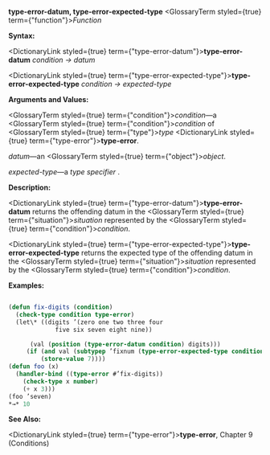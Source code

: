 **type-error-datum, type-error-expected-type** <GlossaryTerm styled={true} term={"function"}><i>Function</i></GlossaryTerm> 



**Syntax:** 



<DictionaryLink styled={true} term={"type-error-datum"}><b>type-error-datum</b></DictionaryLink> *condition → datum* 



<DictionaryLink styled={true} term={"type-error-expected-type"}><b>type-error-expected-type</b></DictionaryLink> *condition → expected-type* 



**Arguments and Values:** 



<GlossaryTerm styled={true} term={"condition"}><i>condition</i></GlossaryTerm>—a <GlossaryTerm styled={true} term={"condition"}><i>condition</i></GlossaryTerm> of <GlossaryTerm styled={true} term={"type"}><i>type</i></GlossaryTerm> <DictionaryLink styled={true} term={"type-error"}><b>type-error</b></DictionaryLink>. 



*datum*—an <GlossaryTerm styled={true} term={"object"}><i>object</i></GlossaryTerm>. 



*expected-type*—a *type specifier* . 



**Description:** 



<DictionaryLink styled={true} term={"type-error-datum"}><b>type-error-datum</b></DictionaryLink> returns the offending datum in the <GlossaryTerm styled={true} term={"situation"}><i>situation</i></GlossaryTerm> represented by the <GlossaryTerm styled={true} term={"condition"}><i>condition</i></GlossaryTerm>. 



<DictionaryLink styled={true} term={"type-error-expected-type"}><b>type-error-expected-type</b></DictionaryLink> returns the expected type of the offending datum in the <GlossaryTerm styled={true} term={"situation"}><i>situation</i></GlossaryTerm> represented by the <GlossaryTerm styled={true} term={"condition"}><i>condition</i></GlossaryTerm>. 



**Examples:**
```lisp

(defun fix-digits (condition) 
  (check-type condition type-error) 
  (let\* ((digits ’(zero one two three four 
			 five six seven eight nine))  

	  (val (position (type-error-datum condition) digits))) 
	 (if (and val (subtypep ’fixnum (type-error-expected-type condition))) 
	     (store-value 7)))) 
(defun foo (x) 
  (handler-bind ((type-error #’fix-digits)) 
    (check-type x number) 
    (+ x 3))) 
(foo ’seven) 
*→* 10 

```
**See Also:** 



<DictionaryLink styled={true} term={"type-error"}><b>type-error</b></DictionaryLink>, Chapter 9 (Conditions) 



